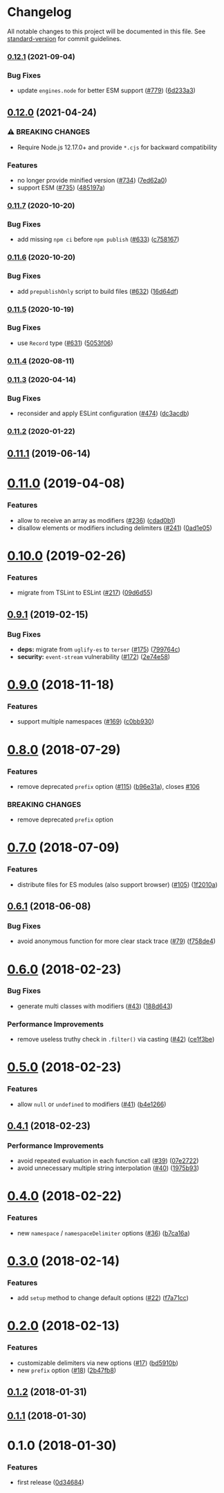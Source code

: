 # Changelog

All notable changes to this project will be documented in this file. See [standard-version](https://github.com/conventional-changelog/standard-version) for commit guidelines.

### [0.12.1](https://github.com/ybiquitous/bem-ts/compare/v0.12.0...v0.12.1) (2021-09-04)

### Bug Fixes

- update `engines.node` for better ESM support ([#779](https://github.com/ybiquitous/bem-ts/issues/779)) ([6d233a3](https://github.com/ybiquitous/bem-ts/commit/6d233a3f72d73fac552627c6421ff6da59e71bbb))

## [0.12.0](https://github.com/ybiquitous/bem-ts/compare/v0.11.7...v0.12.0) (2021-04-24)

### ⚠ BREAKING CHANGES

- Require Node.js 12.17.0+ and provide `*.cjs` for backward compatibility

### Features

- no longer provide minified version ([#734](https://github.com/ybiquitous/bem-ts/issues/734)) ([7ed62a0](https://github.com/ybiquitous/bem-ts/commit/7ed62a089734fd6a182a3ec76078e647aabd67c4))
- support ESM ([#735](https://github.com/ybiquitous/bem-ts/issues/735)) ([485197a](https://github.com/ybiquitous/bem-ts/commit/485197a803dce0bb96208a2a2000ac9f4b1367bc))

### [0.11.7](https://github.com/ybiquitous/bem-ts/compare/v0.11.6...v0.11.7) (2020-10-20)

### Bug Fixes

- add missing `npm ci` before `npm publish` ([#633](https://github.com/ybiquitous/bem-ts/issues/633)) ([c758167](https://github.com/ybiquitous/bem-ts/commit/c7581676b6ce01a35d3d3ffefc7eda445958e6ba))

### [0.11.6](https://github.com/ybiquitous/bem-ts/compare/v0.11.5...v0.11.6) (2020-10-20)

### Bug Fixes

- add `prepublishOnly` script to build files ([#632](https://github.com/ybiquitous/bem-ts/issues/632)) ([16d64df](https://github.com/ybiquitous/bem-ts/commit/16d64dfbfe738483e2fd304c0e135085cada8b79))

### [0.11.5](https://github.com/ybiquitous/bem-ts/compare/v0.11.4...v0.11.5) (2020-10-19)

### Bug Fixes

- use `Record` type ([#631](https://github.com/ybiquitous/bem-ts/issues/631)) ([5053f06](https://github.com/ybiquitous/bem-ts/commit/5053f06de58541d836e9e78c1cdc729df3770f8a))

### [0.11.4](https://github.com/ybiquitous/bem-ts/compare/v0.11.3...v0.11.4) (2020-08-11)

### [0.11.3](https://github.com/ybiquitous/bem-ts/compare/v0.11.2...v0.11.3) (2020-04-14)

### Bug Fixes

- reconsider and apply ESLint configuration ([#474](https://github.com/ybiquitous/bem-ts/issues/474)) ([dc3acdb](https://github.com/ybiquitous/bem-ts/commit/dc3acdbddcc4bbe5f545dc8d8f31e79f46f3b048))

### [0.11.2](https://github.com/ybiquitous/bem-ts/compare/v0.11.1...v0.11.2) (2020-01-22)

<a name="0.11.1"></a>

## [0.11.1](https://github.com/ybiquitous/bem-ts/compare/v0.11.0...v0.11.1) (2019-06-14)

<a name="0.11.0"></a>

# [0.11.0](https://github.com/ybiquitous/bem-ts/compare/v0.10.0...v0.11.0) (2019-04-08)

### Features

- allow to receive an array as modifiers ([#236](https://github.com/ybiquitous/bem-ts/issues/236)) ([cdad0b1](https://github.com/ybiquitous/bem-ts/commit/cdad0b1))
- disallow elements or modifiers including delimiters ([#241](https://github.com/ybiquitous/bem-ts/issues/241)) ([0ad1e05](https://github.com/ybiquitous/bem-ts/commit/0ad1e05))

<a name="0.10.0"></a>

# [0.10.0](https://github.com/ybiquitous/bem-ts/compare/v0.9.1...v0.10.0) (2019-02-26)

### Features

- migrate from TSLint to ESLint ([#217](https://github.com/ybiquitous/bem-ts/issues/217)) ([09d6d55](https://github.com/ybiquitous/bem-ts/commit/09d6d55))

<a name="0.9.1"></a>

## [0.9.1](https://github.com/ybiquitous/bem-ts/compare/v0.9.0...v0.9.1) (2019-02-15)

### Bug Fixes

- **deps:** migrate from `uglify-es` to `terser` ([#175](https://github.com/ybiquitous/bem-ts/issues/175)) ([799764c](https://github.com/ybiquitous/bem-ts/commit/799764c))
- **security:** `event-stream` vulnerability ([#172](https://github.com/ybiquitous/bem-ts/issues/172)) ([2e74e58](https://github.com/ybiquitous/bem-ts/commit/2e74e58))

<a name="0.9.0"></a>

# [0.9.0](https://github.com/ybiquitous/bem-ts/compare/v0.8.0...v0.9.0) (2018-11-18)

### Features

- support multiple namespaces ([#169](https://github.com/ybiquitous/bem-ts/issues/169)) ([c0bb930](https://github.com/ybiquitous/bem-ts/commit/c0bb930))

<a name="0.8.0"></a>

# [0.8.0](https://github.com/ybiquitous/bem-ts/compare/v0.7.0...v0.8.0) (2018-07-29)

### Features

- remove deprecated `prefix` option ([#115](https://github.com/ybiquitous/bem-ts/issues/115)) ([b96e31a](https://github.com/ybiquitous/bem-ts/commit/b96e31a)), closes [#106](https://github.com/ybiquitous/bem-ts/issues/106)

### BREAKING CHANGES

- remove deprecated `prefix` option

<a name="0.7.0"></a>

# [0.7.0](https://github.com/ybiquitous/bem-ts/compare/v0.6.1...v0.7.0) (2018-07-09)

### Features

- distribute files for ES modules (also support browser) ([#105](https://github.com/ybiquitous/bem-ts/issues/105)) ([1f2010a](https://github.com/ybiquitous/bem-ts/commit/1f2010a))

<a name="0.6.1"></a>

## [0.6.1](https://github.com/ybiquitous/bem-ts/compare/v0.6.0...v0.6.1) (2018-06-08)

### Bug Fixes

- avoid anonymous function for more clear stack trace ([#79](https://github.com/ybiquitous/bem-ts/issues/79)) ([f758de4](https://github.com/ybiquitous/bem-ts/commit/f758de4))

<a name="0.6.0"></a>

# [0.6.0](https://github.com/ybiquitous/bem-ts/compare/v0.5.0...v0.6.0) (2018-02-23)

### Bug Fixes

- generate multi classes with modifiers ([#43](https://github.com/ybiquitous/bem-ts/issues/43)) ([188d643](https://github.com/ybiquitous/bem-ts/commit/188d643))

### Performance Improvements

- remove useless truthy check in `.filter()` via casting ([#42](https://github.com/ybiquitous/bem-ts/issues/42)) ([ce1f3be](https://github.com/ybiquitous/bem-ts/commit/ce1f3be))

<a name="0.5.0"></a>

# [0.5.0](https://github.com/ybiquitous/bem-ts/compare/v0.4.1...v0.5.0) (2018-02-23)

### Features

- allow `null` or `undefined` to modifiers ([#41](https://github.com/ybiquitous/bem-ts/issues/41)) ([b4e1266](https://github.com/ybiquitous/bem-ts/commit/b4e1266))

<a name="0.4.1"></a>

## [0.4.1](https://github.com/ybiquitous/bem-ts/compare/v0.4.0...v0.4.1) (2018-02-23)

### Performance Improvements

- avoid repeated evaluation in each function call ([#39](https://github.com/ybiquitous/bem-ts/issues/39)) ([07e2722](https://github.com/ybiquitous/bem-ts/commit/07e2722))
- avoid unnecessary multiple string interpolation ([#40](https://github.com/ybiquitous/bem-ts/issues/40)) ([1975b93](https://github.com/ybiquitous/bem-ts/commit/1975b93))

<a name="0.4.0"></a>

# [0.4.0](https://github.com/ybiquitous/bem-ts/compare/v0.3.0...v0.4.0) (2018-02-22)

### Features

- new `namespace` / `namespaceDelimiter` options ([#36](https://github.com/ybiquitous/bem-ts/issues/36)) ([b7ca16a](https://github.com/ybiquitous/bem-ts/commit/b7ca16a))

<a name="0.3.0"></a>

# [0.3.0](https://github.com/ybiquitous/bem-ts/compare/v0.2.0...v0.3.0) (2018-02-14)

### Features

- add `setup` method to change default options ([#22](https://github.com/ybiquitous/bem-ts/issues/22)) ([f7a71cc](https://github.com/ybiquitous/bem-ts/commit/f7a71cc))

<a name="0.2.0"></a>

# [0.2.0](https://github.com/ybiquitous/bem-ts/compare/v0.1.2...v0.2.0) (2018-02-13)

### Features

- customizable delimiters via new options ([#17](https://github.com/ybiquitous/bem-ts/issues/17)) ([bd5910b](https://github.com/ybiquitous/bem-ts/commit/bd5910b))
- new `prefix` option ([#18](https://github.com/ybiquitous/bem-ts/issues/18)) ([2b47fb8](https://github.com/ybiquitous/bem-ts/commit/2b47fb8))

<a name="0.1.2"></a>

## [0.1.2](https://github.com/ybiquitous/bem-ts/compare/v0.1.1...v0.1.2) (2018-01-31)

<a name="0.1.1"></a>

## [0.1.1](https://github.com/ybiquitous/bem-ts/compare/v0.1.0...v0.1.1) (2018-01-30)

<a name="0.1.0"></a>

# 0.1.0 (2018-01-30)

### Features

- first release ([0d34684](https://github.com/ybiquitous/bem-ts/commit/0d34684))
